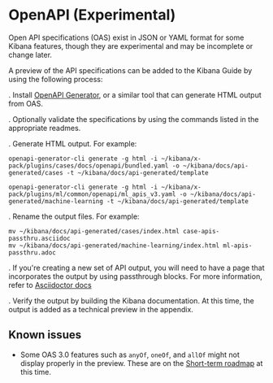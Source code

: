 # OpenAPI (Experimental)

Open API specifications (OAS) exist in JSON or YAML format for some Kibana features,
though they are experimental and may be incomplete or change later.

A preview of the API specifications can be added to the Kibana Guide by using
the following process:

. Install [OpenAPI Generator](https://openapi-generator.tech/docs/installation),
or a similar tool that can generate HTML output from OAS.

. Optionally validate the specifications by using the commands listed in the appropriate readmes.

. Generate HTML output. For example:

  ```
  openapi-generator-cli generate -g html -i ~/kibana/x-pack/plugins/cases/docs/openapi/bundled.yaml -o ~/kibana/docs/api-generated/cases -t ~/kibana/docs/api-generated/template

  openapi-generator-cli generate -g html -i ~/kibana/x-pack/plugins/ml/common/openapi/ml_apis_v3.yaml -o ~/kibana/docs/api-generated/machine-learning -t ~/kibana/docs/api-generated/template
  ```

. Rename the output files. For example:
  ```
  mv ~/kibana/docs/api-generated/cases/index.html case-apis-passthru.asciidoc
  mv ~/kibana/docs/api-generated/machine-learning/index.html ml-apis-passthru.adoc
  ```

. If you're creating a new set of API output, you will need to have a page that incorporates the output by using passthrough blocks. For more information, refer to [Asciidoctor docs](https://docs.asciidoctor.org/asciidoc/latest/pass/pass-block/)

. Verify the output by building the Kibana documentation. At this time, the output is added as a technical preview in the appendix.

## Known issues

- Some OAS 3.0 features such as `anyOf`, `oneOf`, and `allOf` might not display properly in the preview. These are on the [Short-term roadmap](https://openapi-generator.tech/docs/roadmap/) at this time.



